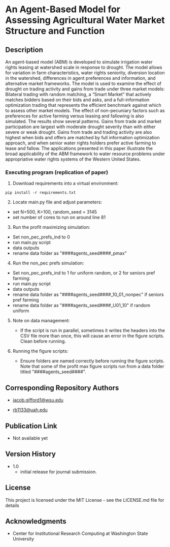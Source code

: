 # An Agent-Based Model for Assessing Agricultural Water Market Structure and Function


## Description
An agent-based model (ABM) is developed to simulate irrigation water rights leasing at  watershed scale in response to drought. The model allows for variation in farm characteristics, water rights seniority, diversion location in the watershed, differences in agent preferences and information, and alternative market frameworks. The model is used to examine the effect of drought on trading activity and gains from trade under three  market models: Bilateral trading with random matching, a “Smart Market” that actively matches bidders based on their bids and asks, and a full-information optimization trading that represents the efficient benchmark against which to assess other market models. The effect of non-pecuniary factors such as preferences for active farming versus leasing and fallowing is also simulated. The results show several patterns.  Gains from trade and market participation are largest with moderate drought severity than with either severe or weak drought. Gains from trade and trading activity are also highest when bids and offers are matched by full information optimization approach, and when senior water rights holders prefer active farming to lease and fallow. The applications presented in this paper illustrate the broad applicability of the ABM framework to water resource problems under appropriative water rights systems of the Western United States. 

### Executing program (replication of paper)

1. Download requirements into a virtual environment:
```
pip install -r requirements.txt
```
2. Locate main.py file and adjust parameters:
  * set N=500, K=100, random_seed = 3145
  * set number of cores to run on around line 81
3. Run the profit maximizing simulation:
  * Set non_pec_prefs_ind to 0
  * run main.py script
  * data outputs
  * rename data folder as "####agents_seed####_pmax"
4. Run the non_pec prefs simulation:
  * Set non_pec_prefs_ind to 1 for uniform random, or 2 for seniors pref farming:
  * run main.py script
  * data outputs
  * rename data folder as "####agents_seed####_10_01_nonpec" if seniors pref farming
  * rename data folder as "####agents_seed####_U01_10" if random uniform

5. Note on data management:
   * If the script is run in parallel, sometimes it writes the headers into the CSV file more than once, this will cause an error in the figure scripts. Clean before running.

5. Running the figure scripts:
   * Ensure folders are named correctly before running the figure scripts. Note that some of the profit max figure scripts run from a data folder titled "####agents_seed####".

## Corresponding Repository Authors
* jacob.gifford1@wsu.edu
  
* rb1133@uah.edu




## Publication Link
* Not available yet
## Version History

* 1.0
  - initial release for journal submission.

## License

This project is licensed under the MIT License - see the LICENSE.md file for details

## Acknowledgments
* Center for Institutional Research Computing at Washington State University
